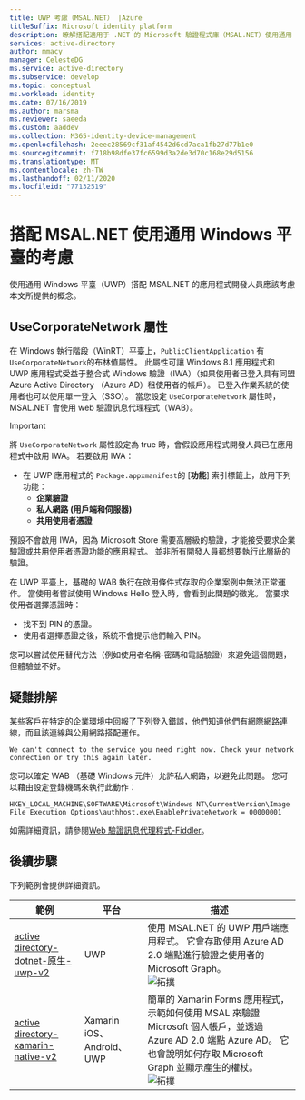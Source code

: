 ```yaml
---
title: UWP 考慮（MSAL.NET） |Azure
titleSuffix: Microsoft identity platform
description: 瞭解搭配適用于 .NET 的 Microsoft 驗證程式庫（MSAL.NET）使用通用 Windows 平臺（UWP）的考慮。
services: active-directory
author: mmacy
manager: CelesteDG
ms.service: active-directory
ms.subservice: develop
ms.topic: conceptual
ms.workload: identity
ms.date: 07/16/2019
ms.author: marsma
ms.reviewer: saeeda
ms.custom: aaddev
ms.collection: M365-identity-device-management
ms.openlocfilehash: 2eeec28569cf31af4542d6cd7aca1fb27d77b1e0
ms.sourcegitcommit: f718b98dfe37fc6599d3a2de3d70c168e29d5156
ms.translationtype: MT
ms.contentlocale: zh-TW
ms.lasthandoff: 02/11/2020
ms.locfileid: "77132519"
---
```

# <a name="considerations-for-using-universal-windows-platform-with-msalnet"></a>搭配 MSAL.NET 使用通用 Windows 平臺的考慮
使用通用 Windows 平臺（UWP）搭配 MSAL.NET 的應用程式開發人員應該考慮本文所提供的概念。

## <a name="the-usecorporatenetwork-property"></a>UseCorporateNetwork 屬性
在 Windows 執行階段（WinRT）平臺上，`PublicClientApplication` 有 `UseCorporateNetwork`的布林值屬性。 此屬性可讓 Windows 8.1 應用程式和 UWP 應用程式受益于整合式 Windows 驗證（IWA）（如果使用者已登入具有同盟 Azure Active Directory （Azure AD）租使用者的帳戶）。 已登入作業系統的使用者也可以使用單一登入（SSO）。 當您設定 `UseCorporateNetwork` 屬性時，MSAL.NET 會使用 web 驗證訊息代理程式（WAB）。

> [!IMPORTANT]
> 將 `UseCorporateNetwork` 屬性設定為 true 時，會假設應用程式開發人員已在應用程式中啟用 IWA。 若要啟用 IWA：
> - 在 UWP 應用程式的 `Package.appxmanifest`的 [**功能**] 索引標籤上，啟用下列功能：
>   - **企業驗證**
>   - **私人網路 (用戶端和伺服器)**
>   - **共用使用者憑證**

預設不會啟用 IWA，因為 Microsoft Store 需要高層級的驗證，才能接受要求企業驗證或共用使用者憑證功能的應用程式。 並非所有開發人員都想要執行此層級的驗證。

在 UWP 平臺上，基礎的 WAB 執行在啟用條件式存取的企業案例中無法正常運作。 當使用者嘗試使用 Windows Hello 登入時，會看到此問題的徵兆。 當要求使用者選擇憑證時：

- 找不到 PIN 的憑證。
- 使用者選擇憑證之後，系統不會提示他們輸入 PIN。

您可以嘗試使用替代方法（例如使用者名稱-密碼和電話驗證）來避免這個問題，但體驗並不好。

## <a name="troubleshooting"></a>疑難排解

某些客戶在特定的企業環境中回報了下列登入錯誤，他們知道他們有網際網路連線，而且該連線與公用網路搭配運作。

```Text
We can't connect to the service you need right now. Check your network connection or try this again later.
```

您可以確定 WAB （基礎 Windows 元件）允許私人網路，以避免此問題。 您可以藉由設定登錄機碼來執行此動作：

```Text
HKEY_LOCAL_MACHINE\SOFTWARE\Microsoft\Windows NT\CurrentVersion\Image File Execution Options\authhost.exe\EnablePrivateNetwork = 00000001
```

如需詳細資訊，請參閱[Web 驗證訊息代理程式-Fiddler](https://docs.microsoft.com/windows/uwp/security/web-authentication-broker#fiddler)。

## <a name="next-steps"></a>後續步驟
下列範例會提供詳細資訊。

範例 | 平台 | 描述 
|------ | -------- | -----------|
|[active directory-dotnet-原生-uwp-v2](https://github.com/azure-samples/active-directory-dotnet-native-uwp-v2) | UWP | 使用 MSAL.NET 的 UWP 用戶端應用程式。 它會存取使用 Azure AD 2.0 端點進行驗證之使用者的 Microsoft Graph。 <br>![拓撲](media/msal-net-uwp-considerations/topology-native-uwp.png)|
|[active directory-xamarin-native-v2](https://github.com/Azure-Samples/active-directory-xamarin-native-v2) | Xamarin iOS、Android、UWP | 簡單的 Xamarin Forms 應用程式，示範如何使用 MSAL 來驗證 Microsoft 個人帳戶，並透過 Azure AD 2.0 端點 Azure AD。 它也會說明如何存取 Microsoft Graph 並顯示產生的權杖。 <br>![拓撲](media/msal-net-uwp-considerations/topology-xamarin-native.png)|
